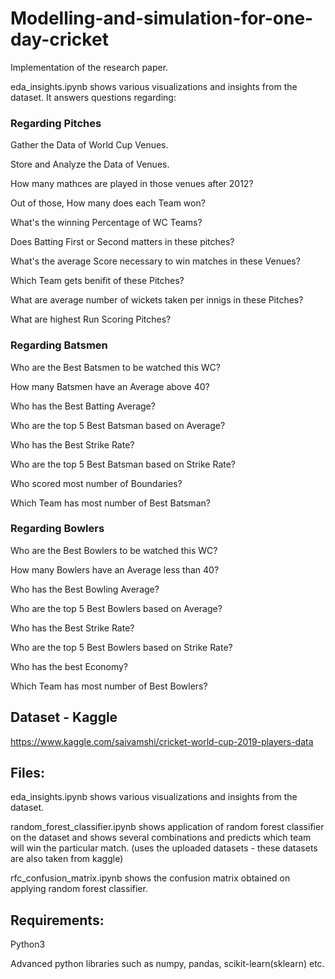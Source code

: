 # Modelling-and-simulation-for-one-day-cricket
Implementation of the research paper.

eda_insights.ipynb shows various visualizations and insights from the dataset. It answers questions regarding:

### Regarding Pitches

Gather the Data of World Cup Venues.

Store and Analyze the Data of Venues.

How many mathces are played in those venues after 2012?

Out of those, How many does each Team won?

What's the winning Percentage of WC Teams?

Does Batting First or Second matters in these pitches?

What's the average Score necessary to win matches in these Venues?

Which Team gets benifit of these Pitches?

What are average number of wickets taken per innigs in these Pitches?

What are highest Run Scoring Pitches?

### Regarding Batsmen

Who are the Best Batsmen to be watched this WC?

How many Batsmen have an Average above 40?

Who has the Best Batting Average?

Who are the top 5 Best Batsman based on Average?

Who has the Best Strike Rate?

Who are the top 5 Best Batsman based on Strike Rate?

Who scored most number of Boundaries?

Which Team has most number of Best Batsman?

### Regarding Bowlers

Who are the Best Bowlers to be watched this WC?

How many Bowlers have an Average less than 40?

Who has the Best Bowling Average?

Who are the top 5 Best Bowlers based on Average?

Who has the Best Strike Rate?

Who are the top 5 Best Bowlers based on Strike Rate?

Who has the best Economy?

Which Team has most number of Best Bowlers?

## Dataset - Kaggle

https://www.kaggle.com/saivamshi/cricket-world-cup-2019-players-data

## Files:

eda_insights.ipynb shows various visualizations and insights from the dataset.

random_forest_classifier.ipynb shows application of random forest classifier on the dataset and shows several combinations and predicts which team will win the particular match.
(uses the uploaded datasets - these datasets are also taken from kaggle)

rfc_confusion_matrix.ipynb shows the confusion matrix obtained on applying random forest classifier.

## Requirements:

Python3

Advanced python libraries such as numpy, pandas, scikit-learn(sklearn) etc.

